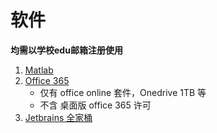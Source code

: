 # 软件

**均需以学校edu邮箱注册使用**

1. [Matlab](./matlab.html)
2. [Office 365](https://signup.microsoft.com/signup?sku=Education)
    * 仅有 office online 套件，Onedrive 1TB 等
    * 不含 桌面版 office 365 许可
3. [Jetbrains 全家桶](https://www.jetbrains.com/zh/student/)